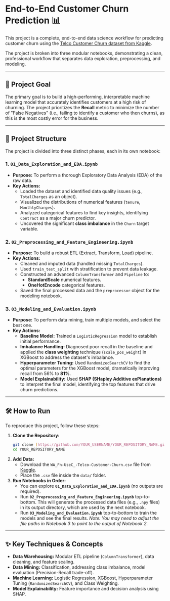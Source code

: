 # End-to-End Customer Churn Prediction 📊

This project is a complete, end-to-end data science workflow for predicting customer churn using the [Telco Customer Churn dataset from Kaggle](https://www.kaggle.com/datasets/blastchar/telco-customer-churn).

The project is broken into three modular notebooks, demonstrating a clean, professional workflow that separates data exploration, preprocessing, and modeling.

---

## 🚀 Project Goal

The primary goal is to build a high-performing, interpretable machine learning model that accurately identifies customers at a high risk of churning. The project prioritizes the **Recall** metric to minimize the number of "False Negatives" (i.e., failing to identify a customer who then churns), as this is the most costly error for the business.

---

## 📁 Project Structure

The project is divided into three distinct phases, each in its own notebook:

### 1. `01_Data_Exploration_and_EDA.ipynb`
* **Purpose:** To perform a thorough Exploratory Data Analysis (EDA) of the raw data.
* **Key Actions:**
    * Loaded the dataset and identified data quality issues (e.g., `TotalCharges` as an object).
    * Visualized the distributions of numerical features (`tenure`, `MonthlyCharges`).
    * Analyzed categorical features to find key insights, identifying `Contract` as a major churn predictor.
    * Uncovered the significant **class imbalance** in the `Churn` target variable.

### 2. `02_Preprocessing_and_Feature_Engineering.ipynb`
* **Purpose:** To build a robust ETL (Extract, Transform, Load) pipeline.
* **Key Actions:**
    * Cleaned and imputed data (handled missing `TotalCharges`).
    * Used `train_test_split` with stratification to prevent data leakage.
    * Constructed an advanced `ColumnTransformer` and `Pipeline` to:
        * **StandardScale** numerical features.
        * **OneHotEncode** categorical features.
    * Saved the final processed data and the `preprocessor` object for the modeling notebook.

### 3. `03_Modeling_and_Evaluation.ipynb`
* **Purpose:** To perform data mining, train multiple models, and select the best one.
* **Key Actions:**
    * **Baseline Model:** Trained a `LogisticRegression` model to establish initial performance.
    * **Imbalance Handling:** Diagnosed poor recall in the baseline and applied the **class weighting** technique (`scale_pos_weight`) in XGBoost to address the dataset's imbalance.
    * **Hyperparameter Tuning:** Used `RandomizedSearchCV` to find the optimal parameters for the XGBoost model, dramatically improving recall from 56% to **81%**.
    * **Model Explainability:** Used **SHAP (SHapley Additive exPlanations)** to interpret the final model, identifying the top features that drive churn predictions.

---

## 🛠️ How to Run

To reproduce this project, follow these steps:

1.  **Clone the Repository:**
    ```sh
    git clone [https://github.com/YOUR_USERNAME/YOUR_REPOSITORY_NAME.git](https://github.com/YOUR_USERNAME/YOUR_REPOSITORY_NAME.git)
    cd YOUR_REPOSITORY_NAME
    ```
2.  **Add Data:**
    * Download the `WA_Fn-UseC_-Telco-Customer-Churn.csv` file from [Kaggle](https://www.kaggle.com/datasets/blastchar/telco-customer-churn).
    * Place the `.csv` file inside the `data/` folder.
3.  **Run Notebooks in Order:**
    * You can explore **`01_Data_Exploration_and_EDA.ipynb`** (no outputs are required).
    * Run **`02_Preprocessing_and_Feature_Engineering.ipynb`** top-to-bottom. This will generate the processed data files (e.g., `.npy` files) in its output directory, which are used by the next notebook.
    * Run **`03_Modeling_and_Evaluation.ipynb`** top-to-bottom to train the models and see the final results. *Note: You may need to adjust the file paths in Notebook 3 to point to the output of Notebook 2.*

---

## ✨ Key Techniques & Concepts

* **Data Warehousing:** Modular ETL pipeline (`ColumnTransformer`), data cleaning, and feature scaling.
* **Data Mining:** Classification, addressing class imbalance, model evaluation (Precision-Recall trade-off).
* **Machine Learning:** Logistic Regression, XGBoost, Hyperparameter Tuning (`RandomizedSearchCV`), and Class Weighting.
* **Model Explainability:** Feature importance and decision analysis using SHAP.

